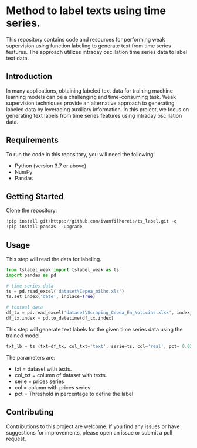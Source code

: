# Method to label texts using time series.

This repository contains code and resources for performing weak supervision using function labeling to generate text from time series features. The approach utilizes intraday oscillation time series data to label text data.

## Introduction

In many applications, obtaining labeled text data for training machine learning models can be a challenging and time-consuming task. Weak supervision techniques provide an alternative approach to generating labeled data by leveraging auxiliary information. In this project, we focus on generating text labels from time series features using intraday oscillation data.

## Requirements

To run the code in this repository, you will need the following:

- Python (version 3.7 or above)
- NumPy
- Pandas

## Getting Started

Clone the repository:

```python
!pip install git+https://github.com/ivanfilhoreis/ts_label.git -q
!pip install pandas --upgrade

```

## Usage

This step will read the data for labeling.

```python
from tslabel_weak import tslabel_weak as ts
import pandas as pd

# time series data
ts = pd.read_excel('dataset\Cepea_milho.xls')
ts.set_index('date', inplace=True)

# textual data
df_tx = pd.read_excel('dataset\Scraping_Cepea_En_Noticias.xlsx', index_col='Date')
df_tx.index = pd.to_datetime(df_tx.index)
```

This step will generate text labels for the given time series data using the trained model.

```python
txt_lb = ts (txt=df_tx, col_txt='text', serie=ts, col='real', pct= 0.03, )

```

The parameters are:

- txt     = dataset with texts.
- col_txt = column of dataset with texts.
- serie   = prices series
- col     = column with prices series
- pct     = Threshold in percentage to define the label


## Contributing

Contributions to this project are welcome. If you find any issues or have suggestions for improvements, please open an issue or submit a pull request.
